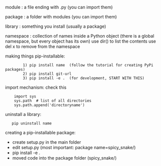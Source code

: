 module  : a file ending with .py
          (you can import them)

package : a folder with modules
          (you can import them)
 
library : something you install
          (usually a package)

namespace : collection of names inside a Python object
            (there is a global namespace, but every object has its own)
            use dir() to list the contents
            use del x to remove from the namespace

making things pip-installable:

            1) pip install name  (follow the tutorial for creating PyPi packages)
            2) pip install git-url
            3) pip install -e .  (for development, START WITH THIS)

import mechanism: check this

        import sys
        sys.path  # list of all directories
        sys.path.append('directoryname')

uninstall a library:

       pip uninstall name


creating a pip-installable package:

- create setup.py in the main folder
- edit setup.py (most important: package name=spicy_snake/)
- pip install -e .
- moved code into the package folder (spicy_snake/)